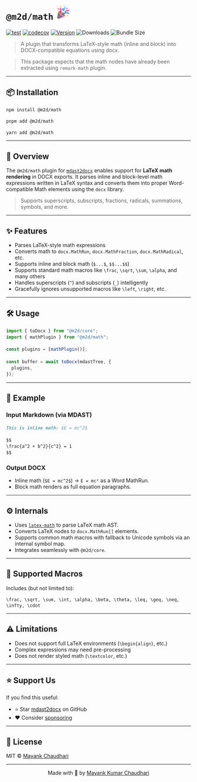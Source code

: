 # `@m2d/math` <img src="https://raw.githubusercontent.com/mayank1513/mayank1513/main/popper.png" height="40"/>

[![test](https://github.com/md2docx/math/actions/workflows/test.yml/badge.svg)](https://github.com/md2docx/math/actions/workflows/test.yml) [![codecov](https://codecov.io/gh/md2docx/math/graph/badge.svg)](https://codecov.io/gh/md2docx/math) [![Version](https://img.shields.io/npm/v/@m2d/math?color=green)](https://www.npmjs.com/package/@m2d/math) ![Downloads](https://img.shields.io/npm/d18m/@m2d/math) ![Bundle Size](https://img.shields.io/bundlephobia/minzip/@m2d/math)

> A plugin that transforms LaTeX-style math (inline and block) into DOCX-compatible equations using docx.

> This package expects that the math nodes have already been extracted using `remark-math` plugin.

---

## 📦 Installation

```bash
npm install @m2d/math
```

```bash
pnpm add @m2d/math
```

```bash
yarn add @m2d/math
```

---

## 🚀 Overview

The `@m2d/math` plugin for [`mdast2docx`](https://github.com/mayankchaudhari/mdast2docx) enables support for **LaTeX math rendering** in DOCX exports. It parses inline and block-level math expressions written in LaTeX syntax and converts them into proper Word-compatible Math elements using the `docx` library.

> Supports superscripts, subscripts, fractions, radicals, summations, symbols, and more.

---

## ✨ Features

- Parses LaTeX-style math expressions
- Converts math to `docx.MathRun`, `docx.MathFraction`, `docx.MathRadical`, etc.
- Supports inline and block math (`$...$`, `$$...$$`)
- Supports standard math macros like `\frac`, `\sqrt`, `\sum`, `\alpha`, and many others
- Handles superscripts (`^`) and subscripts (`_`) intelligently
- Gracefully ignores unsupported macros like `\left`, `\right`, etc.

---

## 🛠️ Usage

```ts
import { toDocx } from "@m2d/core";
import { mathPlugin } from "@m2d/math";

const plugins = [mathPlugin()];

const buffer = await toDocx(mdastTree, {
  plugins,
});
```

---

## 🧪 Example

### Input Markdown (via MDAST)

```md
This is inline math: $E = mc^2$

$$
\frac{a^2 + b^2}{c^2} = 1
$$
```

### Output DOCX

- Inline math (`$E = mc^2$`) → `E = mc²` as a Word MathRun.
- Block math renders as full equation paragraphs.

---

## ⚙️ Internals

- Uses [`latex-math`](https://www.npmjs.com/package/latex-math) to parse LaTeX math AST.
- Converts LaTeX nodes to `docx.MathRun[]` elements.
- Supports common math macros with fallback to Unicode symbols via an internal symbol map.
- Integrates seamlessly with `@m2d/core`.

---

## 🧩 Supported Macros

Includes (but not limited to):

```
\frac, \sqrt, \sum, \int, \alpha, \beta, \theta, \leq, \geq, \neq, \infty, \cdot
```

---

## **⚠️ Limitations**

- Does not support full LaTeX environments (`\begin{align}`, etc.)
- Complex expressions may need pre-processing
- Does not render styled math (`\textcolor`, etc.)

---

## ⭐ Support Us

If you find this useful:

- ⭐ Star [mdast2docx](https://github.com/tiny-md/mdast2docx) on GitHub
- ❤️ Consider [sponsoring](https://github.com/sponsors/mayank1513)

---

## 🧾 License

MIT © [Mayank Chaudhari](https://github.com/mayankchaudhari)

---

<p align="center">Made with 💖 by <a href="https://mayank-chaudhari.vercel.app" target="_blank">Mayank Kumar Chaudhari</a></p>
